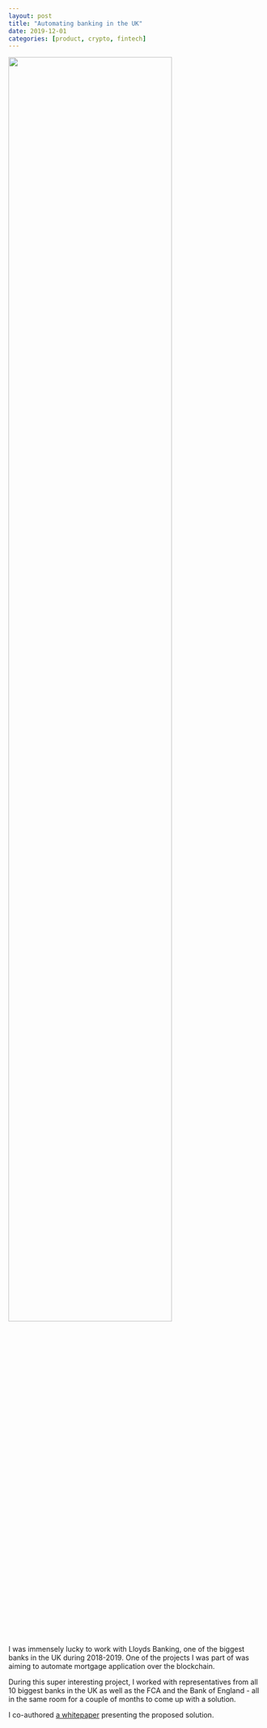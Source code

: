 ```yaml
---
layout: post
title: "Automating banking in the UK"
date: 2019-12-01
categories: [product, crypto, fintech]
---
```


<img src="{{ site.baseurl }}/assets/images/lloyds.png" alt="" class="right" width="80%" height="80%">
<p>I was immensely lucky to work with Lloyds Banking, one of the biggest banks in the UK during 2018-2019. One of the projects I was part of was aiming to automate mortgage application over the blockchain.</p>
<p>During this super interesting project, I worked with representatives from all 10 biggest banks in the UK as well as the FCA and the Bank of England - all in the same room for a couple of months to come up with a solution.</p>
<p>I co-authored <a href="https://www.fca.org.uk/innovation/regtech/digital-regulatory-reporting">a whitepaper</a> presenting the proposed solution.</p>
<p>&nbsp;</p>
